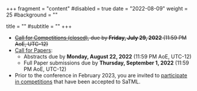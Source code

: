 +++
fragment = "content"
#disabled = true
date = "2022-08-09"
weight = 25
#background = ""

title = ""
#subtitle = ""
+++
* ~~[Call for Competitions (closed)](/participate-cfc), due by **Friday, July 29, 2022** (11:59 PM AoE, UTC-12)~~
* [Call for Papers](/participate-cfp):
  * Abstracts due by **Monday, August 22, 2022** (11:59 PM AoE, UTC-12) 
  * Full Paper​ ​submissions due by **Thursday, September 1, 2022** (11:59 PM AoE, UTC-12) 
* Prior to the conference in February 2023, you are invited to [participate in competitions](/participate-competitions)  that have been accepted to SaTML.